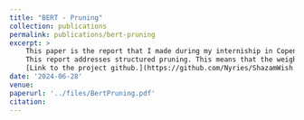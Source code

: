 ```yaml
---
title: "BERT - Pruning"
collection: publications
permalink: publications/bert-pruning
excerpt: >
    This paper is the report that I made during my interniship in Copenhagen. 
    This report addresses structured pruning. This means that the weights of the model are adjusted during training. Additionally, I have incorporated other optimization methods into pruning, such as distillation, and I have also compared two methods: one with a "classic" fine-tuning and the other using adapters.
    [Link to the project github.](https://github.com/Nyries/ShazamWish.git) \\
date: '2024-06-28'
venue:
paperurl: '../files/BertPruning.pdf'
citation: 
---
```


